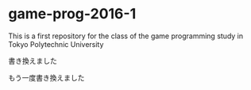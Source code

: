 # game-prog-2016-1
This is a first repository for the class of the game programming study in Tokyo Polytechnic University

書き換えました

もう一度書き換えました
